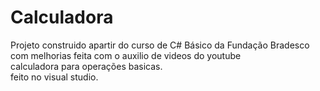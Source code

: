 # Calculadora

Projeto construido apartir do curso de C# Básico da Fundação Bradesco\
com melhorias feita com o auxilio de videos do youtube\
calculadora para operações basicas. \
feito no visual studio.
